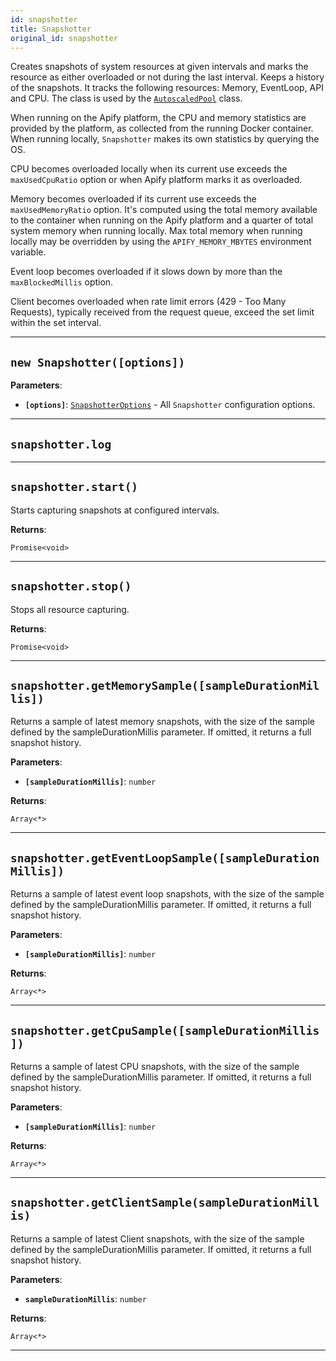 ```yaml
---
id: snapshotter
title: Snapshotter
original_id: snapshotter
---
```


<a name="snapshotter"></a>

Creates snapshots of system resources at given intervals and marks the resource as either overloaded or not during the last interval. Keeps a history
of the snapshots. It tracks the following resources: Memory, EventLoop, API and CPU. The class is used by the
[`AutoscaledPool`](../api/autoscaled-pool) class.

When running on the Apify platform, the CPU and memory statistics are provided by the platform, as collected from the running Docker container. When
running locally, `Snapshotter` makes its own statistics by querying the OS.

CPU becomes overloaded locally when its current use exceeds the `maxUsedCpuRatio` option or when Apify platform marks it as overloaded.

Memory becomes overloaded if its current use exceeds the `maxUsedMemoryRatio` option. It's computed using the total memory available to the container
when running on the Apify platform and a quarter of total system memory when running locally. Max total memory when running locally may be overridden
by using the `APIFY_MEMORY_MBYTES` environment variable.

Event loop becomes overloaded if it slows down by more than the `maxBlockedMillis` option.

Client becomes overloaded when rate limit errors (429 - Too Many Requests), typically received from the request queue, exceed the set limit within the
set interval.

---

<a name="snapshotter"></a>

## `new Snapshotter([options])`

**Parameters**:

-   **`[options]`**: [`SnapshotterOptions`](../typedefs/snapshotter-options) - All `Snapshotter` configuration options.

---

<a name="log"></a>

## `snapshotter.log`

---

<a name="start"></a>

## `snapshotter.start()`

Starts capturing snapshots at configured intervals.

**Returns**:

`Promise<void>`

---

<a name="stop"></a>

## `snapshotter.stop()`

Stops all resource capturing.

**Returns**:

`Promise<void>`

---

<a name="getmemorysample"></a>

## `snapshotter.getMemorySample([sampleDurationMillis])`

Returns a sample of latest memory snapshots, with the size of the sample defined by the sampleDurationMillis parameter. If omitted, it returns a full
snapshot history.

**Parameters**:

-   **`[sampleDurationMillis]`**: `number`

**Returns**:

`Array<*>`

---

<a name="geteventloopsample"></a>

## `snapshotter.getEventLoopSample([sampleDurationMillis])`

Returns a sample of latest event loop snapshots, with the size of the sample defined by the sampleDurationMillis parameter. If omitted, it returns a
full snapshot history.

**Parameters**:

-   **`[sampleDurationMillis]`**: `number`

**Returns**:

`Array<*>`

---

<a name="getcpusample"></a>

## `snapshotter.getCpuSample([sampleDurationMillis])`

Returns a sample of latest CPU snapshots, with the size of the sample defined by the sampleDurationMillis parameter. If omitted, it returns a full
snapshot history.

**Parameters**:

-   **`[sampleDurationMillis]`**: `number`

**Returns**:

`Array<*>`

---

<a name="getclientsample"></a>

## `snapshotter.getClientSample(sampleDurationMillis)`

Returns a sample of latest Client snapshots, with the size of the sample defined by the sampleDurationMillis parameter. If omitted, it returns a full
snapshot history.

**Parameters**:

-   **`sampleDurationMillis`**: `number`

**Returns**:

`Array<*>`

---
